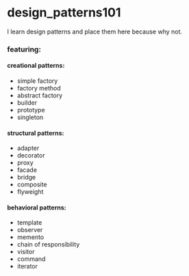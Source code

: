 # design_patterns101  
I learn design patterns and place them here because why not.  

### featuring:  
#### creational patterns:  
- simple factory  
- factory method  
- abstract factory  
- builder  
- prototype  
- singleton  
#### structural patterns:  
- adapter  
- decorator  
- proxy  
- facade  
- bridge  
- composite  
- flyweight  
#### behavioral patterns:  
- template  
- observer  
- memento  
- chain of responsibility  
- visitor  
- command  
- iterator